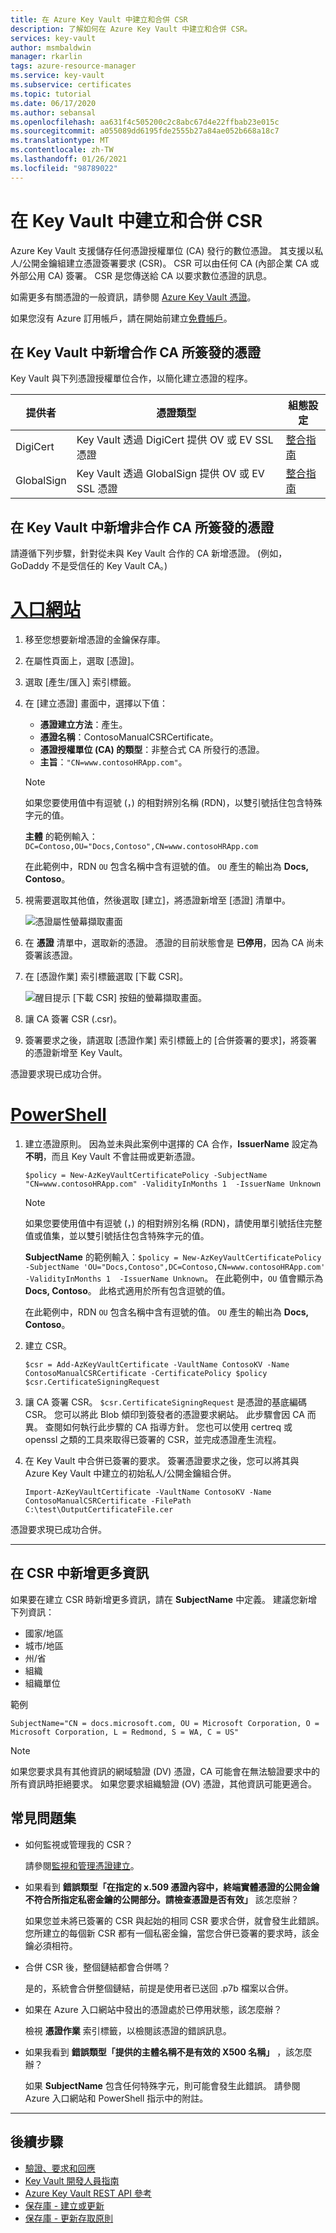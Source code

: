 ```yaml
---
title: 在 Azure Key Vault 中建立和合併 CSR
description: 了解如何在 Azure Key Vault 中建立和合併 CSR。
services: key-vault
author: msmbaldwin
manager: rkarlin
tags: azure-resource-manager
ms.service: key-vault
ms.subservice: certificates
ms.topic: tutorial
ms.date: 06/17/2020
ms.author: sebansal
ms.openlocfilehash: aa631f4c505200c2c8abc67d4e22ffbab23e015c
ms.sourcegitcommit: a055089dd6195fde2555b27a84ae052b668a18c7
ms.translationtype: MT
ms.contentlocale: zh-TW
ms.lasthandoff: 01/26/2021
ms.locfileid: "98789022"
---
```

# <a name="create-and-merge-a-csr-in-key-vault"></a>在 Key Vault 中建立和合併 CSR

Azure Key Vault 支援儲存任何憑證授權單位 (CA) 發行的數位憑證。 其支援以私人/公開金鑰組建立憑證簽署要求 (CSR)。 CSR 可以由任何 CA (內部企業 CA 或外部公用 CA) 簽署。 CSR 是您傳送給 CA 以要求數位憑證的訊息。

如需更多有關憑證的一般資訊，請參閱 [Azure Key Vault 憑證](./about-certificates.md)。

如果您沒有 Azure 訂用帳戶，請在開始前建立[免費帳戶](https://azure.microsoft.com/free/?WT.mc_id=A261C142F)。

## <a name="add-certificates-in-key-vault-issued-by-partnered-cas"></a>在 Key Vault 中新增合作 CA 所簽發的憑證

Key Vault 與下列憑證授權單位合作，以簡化建立憑證的程序。

|提供者|憑證類型|組態設定  
|--------------|----------------------|------------------|  
|DigiCert|Key Vault 透過 DigiCert 提供 OV 或 EV SSL 憑證| [整合指南](./how-to-integrate-certificate-authority.md)
|GlobalSign|Key Vault 透過 GlobalSign 提供 OV 或 EV SSL 憑證| [整合指南](https://support.globalsign.com/digital-certificates/digital-certificate-installation/generating-and-importing-certificate-microsoft-azure-key-vault)

## <a name="add-certificates-in-key-vault-issued-by-non-partnered-cas"></a>在 Key Vault 中新增非合作 CA 所簽發的憑證

請遵循下列步驟，針對從未與 Key Vault 合作的 CA 新增憑證。 (例如，GoDaddy 不是受信任的 Key Vault CA。)

# <a name="portal"></a>[入口網站](#tab/azure-portal)

1. 移至您想要新增憑證的金鑰保存庫。
1. 在屬性頁面上，選取 [憑證]。
1. 選取 [產生/匯入] 索引標籤。
1. 在 [建立憑證] 畫面中，選擇以下值：
    - **憑證建立方法**：產生。
    - **憑證名稱**：ContosoManualCSRCertificate。
    - **憑證授權單位 (CA) 的類型**：非整合式 CA 所發行的憑證。
    - **主旨**：`"CN=www.contosoHRApp.com"`。
     > [!NOTE]
     > 如果您要使用值中有逗號 (，) 的相對辨別名稱 (RDN)，以雙引號括住包含特殊字元的值。 
     >
     > **主體** 的範例輸入：`DC=Contoso,OU="Docs,Contoso",CN=www.contosoHRApp.com`
     >
     > 在此範例中，RDN `OU` 包含名稱中含有逗號的值。 `OU` 產生的輸出為 **Docs, Contoso**。
1. 視需要選取其他值，然後選取 [建立]，將憑證新增至 [憑證] 清單中。

    ![憑證屬性螢幕擷取畫面](../media/certificates/create-csr-merge-csr/create-certificate.png)  

1. 在 **憑證** 清單中，選取新的憑證。 憑證的目前狀態會是 **已停用**，因為 CA 尚未簽署該憑證。
1. 在 [憑證作業] 索引標籤選取 [下載 CSR]。

   ![醒目提示 [下載 CSR] 按鈕的螢幕擷取畫面。](../media/certificates/create-csr-merge-csr/download-csr.png)

1. 讓 CA 簽署 CSR (.csr)。
1. 簽署要求之後，請選取 [憑證作業] 索引標籤上的 [合併簽署的要求]，將簽署的憑證新增至 Key Vault。

憑證要求現已成功合併。

# <a name="powershell"></a>[PowerShell](#tab/azure-powershell)

1. 建立憑證原則。 因為並未與此案例中選擇的 CA 合作，**IssuerName** 設定為 **不明**，而且 Key Vault 不會註冊或更新憑證。

   ```azure-powershell
   $policy = New-AzKeyVaultCertificatePolicy -SubjectName "CN=www.contosoHRApp.com" -ValidityInMonths 1  -IssuerName Unknown
   ```
     > [!NOTE]
     > 如果您要使用值中有逗號 (，) 的相對辨別名稱 (RDN)，請使用單引號括住完整值或值集，並以雙引號括住包含特殊字元的值。 
     >
     >**SubjectName** 的範例輸入：`$policy = New-AzKeyVaultCertificatePolicy -SubjectName 'OU="Docs,Contoso",DC=Contoso,CN=www.contosoHRApp.com' -ValidityInMonths 1  -IssuerName Unknown`。 在此範例中，`OU` 值會顯示為 **Docs, Contoso**。 此格式適用於所有包含逗號的值。
     > 
     > 在此範例中，RDN `OU` 包含名稱中含有逗號的值。 `OU` 產生的輸出為 **Docs, Contoso**。

1. 建立 CSR。

   ```azure-powershell
   $csr = Add-AzKeyVaultCertificate -VaultName ContosoKV -Name ContosoManualCSRCertificate -CertificatePolicy $policy
   $csr.CertificateSigningRequest
   ```

1. 讓 CA 簽署 CSR。 `$csr.CertificateSigningRequest` 是憑證的基底編碼 CSR。 您可以將此 Blob 傾印到簽發者的憑證要求網站。 此步驟會因 CA 而異。 查閱如何執行此步驟的 CA 指導方針。 您也可以使用 certreq 或 openssl 之類的工具來取得已簽署的 CSR，並完成憑證產生流程。

1. 在 Key Vault 中合併已簽署的要求。 簽署憑證要求之後，您可以將其與 Azure Key Vault 中建立的初始私人/公開金鑰組合併。

    ```azure-powershell-interactive
    Import-AzKeyVaultCertificate -VaultName ContosoKV -Name ContosoManualCSRCertificate -FilePath C:\test\OutputCertificateFile.cer
    ```

憑證要求現已成功合併。

---

## <a name="add-more-information-to-the-csr"></a>在 CSR 中新增更多資訊

如果要在建立 CSR 時新增更多資訊，請在 **SubjectName** 中定義。 建議您新增下列資訊：
- 國家/地區
- 城市/地區
- 州/省
- 組織
- 組織單位

範例

   ```azure-powershell
   SubjectName="CN = docs.microsoft.com, OU = Microsoft Corporation, O = Microsoft Corporation, L = Redmond, S = WA, C = US"
   ```

> [!NOTE]
> 如果您要求具有其他資訊的網域驗證 (DV) 憑證，CA 可能會在無法驗證要求中的所有資訊時拒絕要求。 如果您要求組織驗證 (OV) 憑證，其他資訊可能更適合。

## <a name="faqs"></a>常見問題集

- 如何監視或管理我的 CSR？

     請參閱[監視和管理憑證建立](./create-certificate-scenarios.md)。

- 如果看到 **錯誤類型「在指定的 x.509 憑證內容中，終端實體憑證的公開金鑰不符合所指定私密金鑰的公開部分。請檢查憑證是否有效」** 該怎麼辦？

     如果您並未將已簽署的 CSR 與起始的相同 CSR 要求合併，就會發生此錯誤。 您所建立的每個新 CSR 都有一個私密金鑰，當您合併已簽署的要求時，該金鑰必須相符。

- 合併 CSR 後，整個鏈結都會合併嗎？

     是的，系統會合併整個鏈結，前提是使用者已送回 .p7b 檔案以合併。

- 如果在 Azure 入口網站中發出的憑證處於已停用狀態，該怎麼辦？

     檢視 **憑證作業** 索引標籤，以檢閱該憑證的錯誤訊息。

- 如果我看到 **錯誤類型「提供的主體名稱不是有效的 X500 名稱」** ，該怎麼辦？

     如果 **SubjectName** 包含任何特殊字元，則可能會發生此錯誤。 請參閱 Azure 入口網站和 PowerShell 指示中的附註。

---

## <a name="next-steps"></a>後續步驟

- [驗證、要求和回應](../general/authentication-requests-and-responses.md)
- [Key Vault 開發人員指南](../general/developers-guide.md)
- [Azure Key Vault REST API 參考](/rest/api/keyvault)
- [保存庫 - 建立或更新](/rest/api/keyvault/vaults/createorupdate)
- [保存庫 - 更新存取原則](/rest/api/keyvault/vaults/updateaccesspolicy)